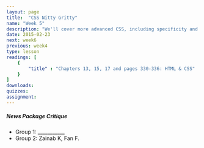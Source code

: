 ```yaml
---
layout: page
title:  "CSS Nitty Gritty"
name: "Week 5"
description: "We'll cover more advanced CSS, including specificity and inheritance."
date: 2015-02-23
next: week6
previous: week4
type: lesson
readings: [
    {
        "title" : "Chapters 13, 15, 17 and pages 330-336: HTML & CSS"
    }
]
downloads: 
quizzes: 
assignment: 
---
```


<h5>News Package Critique</h5>
<ul>
    <li>Group 1: ___________</li>
    <li>Group 2: Zainab K, Fan F.</li>
</ul>
